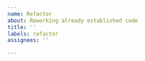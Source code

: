 ```yaml
---
name: Refactor
about: Reworking already established code
title: ''
labels: refactor
assignees: ''

---
```



